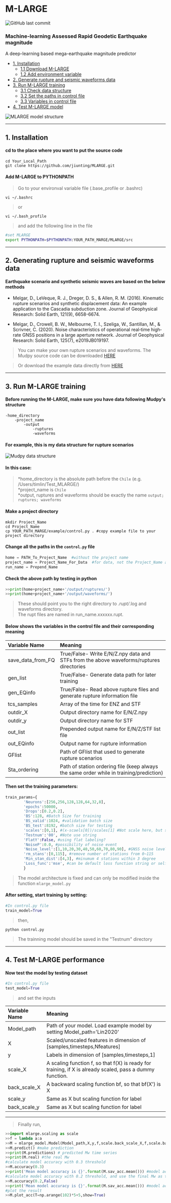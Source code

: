 # M-LARGE
![GitHub last commit](https://img.shields.io/github/last-commit/jiunting/MLARGE?style=plastic)  
### Machine-learning Assessed Rapid Geodetic Earthquake magnitude   
A deep-learning based mega-earthquake magnitude predictor  
* [1. Installation](#1-Installation)
  * [1.1 Download M-LARGE](#cd-to-the-place-where-you-want-to-put-the-source-code)
  * [1.2 Add environment variable](#Add-M-LARGE-to-PYTHONPATH)
* [2. Generate rupture and seismic waveforms data](#2-Generating-rupture-and-seismic-waveforms-data)  
* [3. Run M-LARGE training](#3-Run-M-LARGE-training)
  * [3.1 Check data structure](#Before-running-the-M-LARGE-make-sure-you-have-data-following-Mudpys-structure)
  * [3.2 Set the paths in control file](#Change-all-the-paths-in-the-controlpy-file)
  * [3.3 Variables in control file](#Below-shows-the-variables-and-their-corresponding-meaning)
 * [4. Test M-LARGE model](#4-Test-M-LARGE-performance)

![][Exp_fig2] 

****
## 1. Installation
#### cd to the place where you want to put the source code  
```console
cd Your_Local_Path  
git clone https://github.com/jiunting/MLARGE.git
```
#### Add M-LARGE to PYTHONPATH

> Go to your environval variable file (.base_profile or .bashrc)  
```console
vi ~/.bashrc  
```
> or  
```console
vi ~/.bash_profile      
```
> and add the following line in the file

```bash
#set MLARGE
export PYTHONPATH=$PYTHONPATH:YOUR_PATH_MARGE/MLARGE/src
```    

****
## 2. Generating rupture and seismic waveforms data
#### Earthquake scenario and synthetic seismic waves are based on the below methods  
* Melgar, D., LeVeque, R. J., Dreger, D. S., & Allen, R. M. (2016). Kinematic rupture scenarios and synthetic displacement data: An example application to the Cascadia subduction zone. Journal of Geophysical Research: Solid Earth, 121(9), 6658-6674.  

* Melgar, D., Crowell, B. W., Melbourne, T. I., Szeliga, W., Santillan, M., & Scrivner, C. (2020). Noise characteristics of operational real‐time high‐rate GNSS positions in a large aperture network. Journal of Geophysical Research: Solid Earth, 125(7), e2019JB019197.

> You can make your own rupture scenarios and waveforms. The Mudpy source code can be downloaded [HERE][Mudpy]  

> Or download the example data directly from [HERE][Link_data]

****
## 3. Run M-LARGE training  
#### Before running the M-LARGE, make sure you have data following Mudpy's structure  
```
-home_directory
    -project_name
        -output
            -ruptures
            -waveforms
```
#### For example, this is my data structure for rupture scenarios  

![][Exp_fig1] 

#### In this case:  
>*home_directory is the absolute path before the ```Chile```  (e.g. /Users/timlin/Test_MLARGE/)  
>*project_name is ```Chile```  
>*output, ruptures and waveforms should be exactly the name ```output; ruptures; waveforms```

#### Make a project directory
```console
mkdir Project_Name
cd Project_Name
cp YOUR_PATH_MARGE/example/control.py . #copy example file to your project directory
```
#### Change all the paths in the `control.py` file  
```python
home = PATH_To_Project_Name  #without the project name
project_name = Project_Name_For_Data  #for data, not the Project_Name above
run_name = Prepend_Name
```
#### Check the above path by testing in python
```python
>>print(home+project_name+'/output/ruptures/')  
>>print(home+project_name+'/output/waveforms/')  
```
> These should point you to the right directory to *.rupt/*.log and waveforms directory.   
> The rupt files are named in run_name.xxxxxx.rupt.  

#### Below shows the variables in the control file and their corresponding meaning

|Variable Name  |Meaning |
| :---------- | :-----------|
| save_data_from_FQ   |True/False- Write E/N/Z.npy data and STFs from the above waveforms/ruptures directories   |
| gen_list   |True/False- Generate data path for later training   |
| gen_EQinfo |True/False- Read above rupture files and generate rupture information file  |
| tcs_samples|Array of the time for ENZ and STF |
| outdir_X| Output directory name for E/N/Z.npy|
| outdir_y| Output directory name for STF|
| out_list| Prepended output name for E/N/Z/STF list file|
| out_EQinfo| Output name for rupture information|
| GFlist| Path of GFlist that used to generate rupture scenarios|
| Sta_ordering| Path of station ordering file (keep always the same order while in training/prediction)|

#### Then set the training parameters:
```python
train_params={
        'Neurons':[256,256,128,128,64,32,8],
        'epochs':50000,
        'Drops':[0.2,0.2],
        'BS':128, #Batch Size for training
        'BS_valid':1024, #validation batch size
        'BS_test':8192, #batch size for testing
        'scales':[0,1], #(x-scaels[0])/scales[1] #Not scale here, but scale in the function by log10(X)
        'Testnum':'00', #Note use string
        'FlatY':False, #using flat labeling?
        'NoiseP':0.0, #possibility of noise event
        'Noise_level':[1,10,20,30,40,50,60,70,80,90], #GNSS noise level
        'rm_stans':[0,115], #remove number of stations from 0~115
        'Min_stan_dist':[4,3], #minumum 4 stations within 3 degree
        'Loss_func':'mse', #can be default loss function string or self defined loss
        }
```
> The model architecture is fixed and can only be modified inside the function ```mlarge_model.py```

#### After setting, start training by setting:
```python
#In control.py file 
train_model=True
```
>then,
```console
python control.py
```
> The trainning model should be saved in the "Testnum" directory
****
## 4. Test M-LARGE performance
#### Now test the model by testing dataset
```python
#In control.py file 
test_model=True
```
> and set the inputs

|Variable Name  |Meaning |
| :---------- | :-----------|
|Model_path | Path of your model. Load example model by setting Model_path='Lin2020' |
|X|Scaled/unscaled features in dimension of [samples,timesteps,Nfeatures] |
|y|Labels in dimension of [samples,timesteps,1]|
|scale_X|A scaling function f, so that f(X) is ready for training, if X is already scaled, pass a dummy function. |
|back_scale_X|A backward scaling function bf, so that bf(X') is X |
|scale_y|Same as X but scaling function for label|
|back_scale_y|Same as X but scaling function for label|

****
> Finally run,
```python
>>import mlarge.scaling as scale
>>f = lambda a:a
>>M = mlarge_model.Model(Model_path,X,y,f,scale.back_scale_X,f,scale.back_scale_y) #load model as M
>>M.predict() #make prediction
>>print(M.predictions) # predicted Mw time series
>>print(M.real) #the real Mw
#calculate model accuracy with 0.3 threshold
>>M.accuracy(0.3)
>>print('Mean model accuracy is {}'.format(M.sav_acc.mean())) #model accuracy 
#calculate model accuracy with 0.2 threshold, and use the final Mw as target
>>M.accuracy(0.2,False)
>>print('Mean model accuracy is {}'.format(M.sav_acc.mean())) #model accuracy 
#plot the result
>>M.plot_acc(T=np.arange(102)*5+5,show=True)
```


[Mudpy]:https://github.com/dmelgarm/MudPy "Multi-data source modeling and inversion toolkit"
[FK]:http://www.eas.slu.edu/People/LZhu/home.html "FK package from Dr. Zhu Lupei"
[Link_data]:https://zenodo.org/ "Data will be released soon..."
[Exp_fig1]:/image/Exp_datastructure.png "Mudpy data structure"
[Exp_fig2]:/image/Exp_architecture.png "MLARGE model structure"

